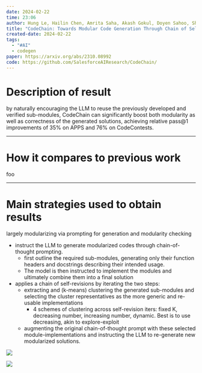 ```yaml
---
date: 2024-02-22
time: 23:06
author: Hung Le, Hailin Chen, Amrita Saha, Akash Gokul, Doyen Sahoo, Shafiq Joty
title: "CodeChain: Towards Modular Code Generation Through Chain of Self-revisions with Representative Sub-modules"
created-date: 2024-02-22
tags:
  - "#AI"
  - codegen
paper: https://arxiv.org/abs/2310.08992
code: https://github.com/SalesforceAIResearch/CodeChain/
---
```


# Description of result
by naturally encouraging the LLM to reuse the previously developed and verified sub-modules, CodeChain can significantly boost both modularity as well as correctness of the generated solutions, achieving relative pass@1 improvements of 35% on APPS and 76% on CodeContests.


---
# How it compares to previous work
foo

---
# Main strategies used to obtain results
largely modularizing via prompting for generation and modularity checking

- instruct the LLM to generate modularized codes through chain-of-thought prompting. 
	- first outline the required sub-modules, generating only their function headers and docstrings describing their intended usage. 
	- The model is then instructed to implement the modules and ultimately combine them into a final solution
- applies a chain of self-revisions by iterating the two steps: 
	- extracting and (k-means) clustering the generated sub-modules and selecting the cluster representatives as the more generic and re-usable implementations
		- 4 schemes of clustering across self-revision iters: fixed K, decreasing number, increasing number, dynamic. Best is to use decreasing, akin to explore-exploit
	- augmenting the original chain-of-thought prompt with these selected module-implementations and instructing the LLM to re-generate new modularized solutions. 

![](assets/Pasted%20image%2020240222231350.png)

![](assets/Pasted%20image%2020240222232243.png)